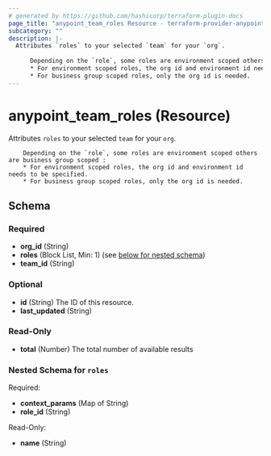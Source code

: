 ```yaml
---
# generated by https://github.com/hashicorp/terraform-plugin-docs
page_title: "anypoint_team_roles Resource - terraform-provider-anypoint"
subcategory: ""
description: |-
  Attributes `roles` to your selected `team` for your `org`.
  
      Depending on the `role`, some roles are environment scoped others are business group scoped :
      * For environment scoped roles, the org id and environment id needs to be specified.
      * For business group scoped roles, only the org id is needed.
---
```


# anypoint_team_roles (Resource)

Attributes `roles` to your selected `team` for your `org`.

		Depending on the `role`, some roles are environment scoped others are business group scoped :
		* For environment scoped roles, the org id and environment id needs to be specified.
		* For business group scoped roles, only the org id is needed.



<!-- schema generated by tfplugindocs -->
## Schema

### Required

- **org_id** (String)
- **roles** (Block List, Min: 1) (see [below for nested schema](#nestedblock--roles))
- **team_id** (String)

### Optional

- **id** (String) The ID of this resource.
- **last_updated** (String)

### Read-Only

- **total** (Number) The total number of available results

<a id="nestedblock--roles"></a>
### Nested Schema for `roles`

Required:

- **context_params** (Map of String)
- **role_id** (String)

Read-Only:

- **name** (String)


